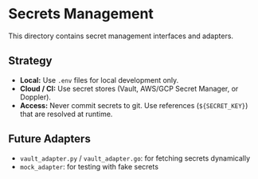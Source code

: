 # Secrets Management

This directory contains secret management interfaces and adapters.

## Strategy
- **Local:** Use `.env` files for local development only.
- **Cloud / CI:** Use secret stores (Vault, AWS/GCP Secret Manager, or Doppler).
- **Access:** Never commit secrets to git. Use references (`${SECRET_KEY}`) that are resolved at runtime.

## Future Adapters
- `vault_adapter.py` / `vault_adapter.go`: for fetching secrets dynamically
- `mock_adapter`: for testing with fake secrets
